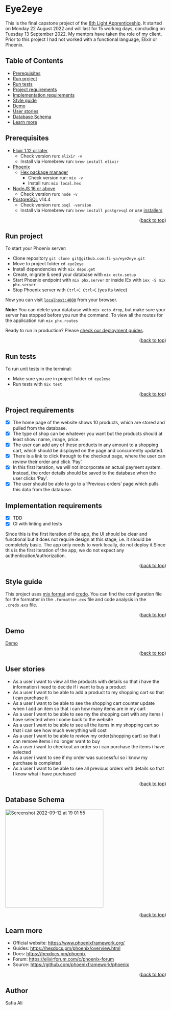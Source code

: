 # Eye2eye

This is the final capstone project of the [8th Light Apprenticeship](https://8thlight.com/blog/tags/apprenticeship.html). It started on Monday 22 August 2022 and will last for 15 working days, concluding on Tuesday 13 September 2022. My mentors have taken the role of my client. Prior to this project I had not worked with a functional language, Elixir or Phoenix. 

## Table of Contents 
  - [Prerequisites](#prerequisites)
  - [Run project](#run-project)
  - [Run tests](#run-tests)
  - [Project requirements](#project-requirements)
  - [Implementation requirements](#implementation-requirements)
  - [Style guide](#style-guide)
  - [Demo](#demo)
  - [User stories](#user-stories)
  - [Database Schema](#database-schema)
  - [Learn more](#learn-more)

## Prerequisites
- [Elixir 1.12 or later](https://elixir-lang.org/install.html) 
  - Check version run: `elixir -v`
  - Install via Homebrew run: `brew install elixir`
- [Phoenix](https://hexdocs.pm/phoenix/installation.html) 
  - [Hex package manager](https://hexdocs.pm/phoenix/installation.html#elixir-1-12-or-later)
    - Check version run: `mix -v`
    - Install run: `mix local.hex`
- [NodeJS 16 or above](https://github.com/nvm-sh/nvm#installing-and-updating)
  - Check version run: `node -v`
- [PostgreSQL](https://www.postgresql.org/docs/) v14.4
  - Check version run: `psql -version`
  - Install via Homebrew run: `brew install postgresql` or use [installers](https://www.postgresql.org/download/)

<p align="right">(<a href="#top">back to top</a>)</p>

## Run project

To start your Phoenix server:

  * Clone repository `git clone git@github.com:fi-ya/eye2eye.git`
  * Move to project folder `cd eye2eye`
  * Install dependencies with `mix deps.get`
  * Create, migrate & seed your database with `mix ecto.setup`
  * Start Phoenix endpoint with `mix phx.server` or inside IEx with `iex -S mix phx.server`
  * Stop Phoenix server with `Ctrl+C Ctrl+C` (yes its twice)

Now you can visit [`localhost:4000`](http://localhost:4000) from your browser.

**Note:** You can delete your database with `mix ecto.drop`, but make sure your server has stopped before you run the command. To view all the routes for the application run `mix phx.routes`

Ready to run in production? Please [check our deployment guides](https://hexdocs.pm/phoenix/deployment.html).

<p align="right">(<a href="#top">back to top</a>)</p>

## Run tests

To run unit tests in the terminal:

* Make sure you are in project folder `cd eye2eye`
* Run tests with `mix test`

<p align="right">(<a href="#top">back to top</a>)</p>

## Project requirements
- [x]  The home page of the website shows 10 products, which are stored and pulled from the database.
- [x] The type of shop can be whatever you want but the products should at least show: name, image, price.
- [x] The user can add any of these products in any amount to a shopping cart, which should be displayed on the page and concurrently updated.
- [x] There is a link to click through to the checkout page, where the user can review their order and click ‘Pay’.
- [x] In this first iteration, we will not incorporate an actual payment system. Instead, the order details should be saved to the database when the user clicks ‘Pay’.
- [x] The user should be able to go to a ‘Previous orders’ page which pulls this data from the database.

## Implementation requirements
- [x] TDD
- [x] CI with linting and tests

Since this is the first iteration of the app, the UI should be clear and functional but it does not require design at this stage, i.e. it should be completely basic. The app only needs to work locally, do not deploy it.Since this is the first iteration of the app, we do not expect any authentication/authorization.

<p align="right">(<a href="#top">back to top</a>)</p>

## Style guide
This project uses [mix format](https://hexdocs.pm/mix/master/Mix.Tasks.Format.html) and  [credo](https://github.com/rrrene/credo). You can find the configuration file for the formatter in the `.formatter.exs` file and code analysis in the `.credo.exs` file.

<p align="right">(<a href="#top">back to top</a>)</p>

## Demo
[Demo](https://user-images.githubusercontent.com/69358550/189679486-82071ee5-8f72-4327-be5e-412821879ebc.mov)

<p align="right">(<a href="#top">back to top</a>)</p>

## User stories
- As a user i want to view all the products with details so that i have the information i need to decide if i want to buy a product
- As a user I want to be able to add a product to my shopping cart so that i can purchase it
- As a user I want to be able to see the shopping cart counter update when I add an item so that i can how many items are in my cart
- As a user I want to be able to see my the shopping cart with any items i have selected when I come back to the website
- As a user I want to be able to see all the items in my shopping cart so that i can see how much everything will cost
- As a user I want to be able to review my order(shopping cart) so that i can remove items i no longer want to buy
- As a user i want to checkout an order so i can purchase the items i have selected
- As a user i want to see if my order was successful so i know my purchase is completed
- As a user I want to be able to see all previous orders with details so that I know what i have purchased

<p align="right">(<a href="#top">back to top</a>)</p>

## Database Schema
<img width="307" alt="Screenshot 2022-09-12 at 19 01 55" src="https://user-images.githubusercontent.com/69358550/189735934-d8a542ed-3ebf-454b-bd4d-acfeb69aab3c.png">

<p align="right">(<a href="#top">back to top</a>)</p>

## Learn more
  * Official website: https://www.phoenixframework.org/
  * Guides: https://hexdocs.pm/phoenix/overview.html
  * Docs: https://hexdocs.pm/phoenix
  * Forum: https://elixirforum.com/c/phoenix-forum
  * Source: https://github.com/phoenixframework/phoenix

<p align="right">(<a href="#top">back to top</a>)</p>

## Author

Safia Ali 

